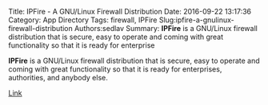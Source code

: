 Title: IPFire - A GNU/Linux  Firewall Distribution
Date: 2016-09-22 13:17:36
Category: App Directory
Tags: firewall, IPFire
Slug:ipfire-a-gnulinux-firewall-distribution
Authors:sedlav
Summary: **IPFire** is a GNU/Linux firewall distribution that is secure, easy to operate and coming with great functionality so that it is ready for enterprise

**IPFire** is a GNU/Linux firewall distribution that is secure, easy to operate and coming with great functionality so that it is ready for enterprises, authorities, and anybody else.

[Link](http://www.ipfire.org/)

